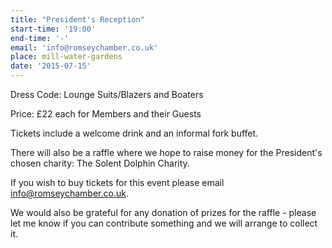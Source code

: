 ```yaml
---
title: "President's Reception"
start-time: '19:00'
end-time: '-'
email: 'info@romseychamber.co.uk'
place: mill-water-gardens
date: '2015-07-15'
---
```

Dress Code:	Lounge Suits/Blazers and Boaters

Price: £22 each for Members and their Guests

Tickets include a welcome drink and an informal fork buffet.

There will also be a raffle where we hope to raise money for the President's chosen charity: The Solent Dolphin Charity.

If you wish to buy tickets for this event please email info@romseychamber.co.uk.

We would also be grateful for any donation of prizes for the raffle - please let me know if you can contribute something and we will arrange to collect it.
